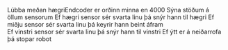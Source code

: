 Lúbba meðan hægriEndcoder er orðinn minna en 4000
 Sýna stöðum á öllum sensorum
 Ef hægri sensor sér svarta linu þá snýr hann til hægri
 Ef miðju sensor sér svarta linu þá keyrir hann beint áfram  
 Ef vinstri sensor sér svarta linu þá snýr hann til vinstri
 Ef ýtt er á neiðarrofa þá stopar robot
